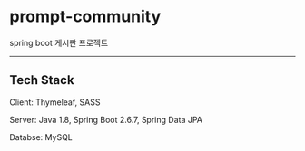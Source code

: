 # prompt-community
spring boot 게시판 프로젝트

<hr>

## Tech Stack
Client: Thymeleaf, SASS

Server: Java 1.8, Spring Boot 2.6.7, Spring Data JPA

Databse: MySQL
